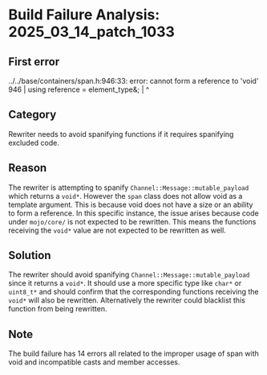 # Build Failure Analysis: 2025_03_14_patch_1033

## First error

../../base/containers/span.h:946:33: error: cannot form a reference to 'void'
  946 |   using reference = element_type&;
      |                                 ^

## Category
Rewriter needs to avoid spanifying functions if it requires spanifying excluded code.

## Reason
The rewriter is attempting to spanify `Channel::Message::mutable_payload` which returns a `void*`. However the `span` class does not allow void as a template argument. This is because void does not have a size or an ability to form a reference.
In this specific instance, the issue arises because code under `mojo/core/` is not expected to be rewritten. This means the functions receiving the `void*` value are not expected to be rewritten as well.

## Solution
The rewriter should avoid spanifying `Channel::Message::mutable_payload` since it returns a `void*`. It should use a more specific type like `char*` or `uint8_t*` and should confirm that the corresponding functions receiving the `void*` will also be rewritten. Alternatively the rewriter could blacklist this function from being rewritten.

## Note
The build failure has 14 errors all related to the improper usage of span with void and incompatible casts and member accesses.